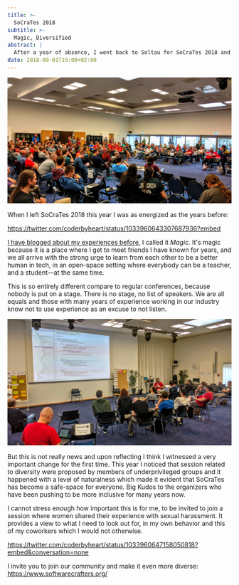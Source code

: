 ```yaml
---
title: >-
  SoCraTes 2018
subtitle: >-
  Magic, Diversified
abstract: |
  After a year of absence, I went back to Soltau for SoCraTes 2018 and discovered that the best conference ever got even better—thanks to fantastic diversity efforts.
date: 2018-09-01T15:00+02:00
---
```


![SoCraTes 2018](../media/socrates-2018/hero.jpg)

When I left SoCraTes 2018 this year I was as energized as the years before:

<https://twitter.com/coderbyheart/status/1033960643307687936?embed>

[I have blogged about my experiences before](https://coderbyheart.com/the-magic-of-socrates-conference/),
I called it _Magic_. It's magic because it is a place where I get to meet
friends I have known for years, and we all arrive with the strong urge to learn
from each other to be a better human in tech, in an open-space setting where
everybody can be a teacher, and a student—at the same time.

This is so entirely different compare to regular conferences, because nobody is
put on a stage. There is no stage, no list of speakers. We are all equals and
those with many years of experience working in our industry know not to use
experience as an excuse to not listen.

![Property Based Testing Session with Romeu Moura](../media/socrates-2018/IMG_20180824_153858949_HDR.jpg)

But this is not really news and upon reflecting I think I witnessed a very
important change for the first time. This year I noticed that session related to
diversity were proposed by members of underprivileged groups and it happened
with a level of naturalness which made it evident that SoCraTes has become a
safe-space for everyone. Big Kudos to the organizers who have been pushing to be
more inclusive for many years now.

I cannot stress enough how important this is for me, to be invited to join a
session where women shared their experience with sexual harassment. It provides
a view to what I need to look out for, in my own behavior and this of my
coworkers which I would not otherwise.

<https://twitter.com/coderbyheart/status/1033960647158050818?embed&conversation=none>

I invite you to join our community and make it even more diverse:
https://www.softwarecrafters.org/
